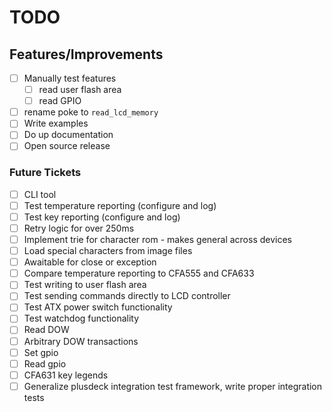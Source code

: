 # TODO

## Features/Improvements

- [ ] Manually test features
  - [ ] read user flash area
  - [ ] read GPIO
- [ ] rename poke to `read_lcd_memory`
- [ ] Write examples
- [ ] Do up documentation
- [ ] Open source release

### Future Tickets

- [ ] CLI tool
- [ ] Test temperature reporting (configure and log)
- [ ] Test key reporting (configure and log)
- [ ] Retry logic for over 250ms
- [ ] Implement trie for character rom - makes general across devices
- [ ] Load special characters from image files
- [ ] Awaitable for close or exception
- [ ] Compare temperature reporting to CFA555 and CFA633
- [ ] Test writing to user flash area
- [ ] Test sending commands directly to LCD controller
- [ ] Test ATX power switch functionality
- [ ] Test watchdog functionality
- [ ] Read DOW
- [ ] Arbitrary DOW transactions
- [ ] Set gpio
- [ ] Read gpio
- [ ] CFA631 key legends
- [ ] Generalize plusdeck integration test framework, write proper integration tests
